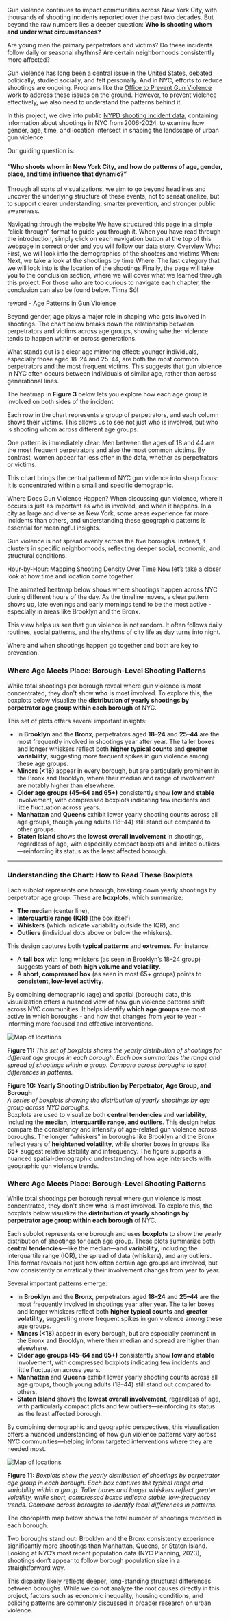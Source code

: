 Gun violence continues to impact communities across New York City, with thousands of shooting incidents reported over the past two decades. But beyond the raw numbers lies a deeper question: **Who is shooting whom and under what circumstances?**

Are young men the primary perpetrators and victims? Do these incidents follow daily or seasonal rhythms? Are certain neighborhoods consistently more affected?

Gun violence has long been a central issue in the United States, debated politically, studied socially, and felt personally. And in NYC, efforts to reduce shootings are ongoing. Programs like the [Office to Prevent Gun Violence](https://criminaljustice.cityofnewyork.us/programs/office-to-prevent-gun-violence/) work to address these issues on the ground. However, to prevent violence effectively, we also need to understand the patterns behind it.

In this project, we dive into public [NYPD shooting incident data](https://catalog.data.gov/dataset/nypd-shooting-incident-data-historic), containing information about shootings in NYC from 2006-2024, to examine how gender, age, time, and location intersect in shaping the landscape of urban gun violence.

Our guiding question is:
#### **“Who shoots whom in New York City, and how do patterns of age, gender, place, and time influence that dynamic?”**

Through all sorts of visualizations, we aim to go beyond headlines and uncover the underlying structure of these events, not to sensationalize, but to support clearer understanding, smarter prevention, and stronger public awareness.


Navigating through the website
We have structured this page in a simple “click-through” format to guide you through it. When you have read through the introduction, simply click on each navigation button at the top of this webpage in correct order and you will follow our data story.
Overview
Who: First, we will look into the demographics of the shooters and victims
When: Next, we take a look at the shootings by time
Where: The last category that we will look into is the location of the shootings
Finally, the page will take you to the conclusion section, where we will cover what we learned through this project. For those who are too curious to navigate each chapter, the conclusion can also be found below.
Tinna Sól


reword - Age Patterns in Gun Violence

Beyond gender, age plays a major role in shaping who gets involved in shootings. 
The chart below breaks down the relationship between perpetrators and victims across age groups, showing whether violence tends to happen within or across generations.

What stands out is a clear age mirroring effect: younger individuals, especially those aged 18–24 and 25–44, are both the most common perpetrators and the most frequent victims. This suggests that gun violence in NYC often occurs between individuals of similar age, rather than across generational lines.

The heatmap in **Figure 3** below lets you explore how each age group is involved on both sides of the incident.



Each row in the chart represents a group of perpetrators, and each column shows their victims. This allows us to see not just who is involved, but who is shooting whom across different age groups.

One pattern is immediately clear: Men between the ages of 18 and 44 are the most frequent perpetrators and also the most common victims. By contrast, women appear far less often in the data, whether as perpetrators or victims.

This chart brings the central pattern of NYC gun violence into sharp focus: It is concentrated within a small and specific demographic.


Where Does Gun Violence Happen?
When discussing gun violence, where it occurs is just as important as who is involved, and when it happens. In a city as large and diverse as New York, some areas experience far more incidents than others, and understanding these geographic patterns is essential for meaningful insights.

Gun violence is not spread evenly across the five boroughs. Instead, it clusters in specific neighborhoods, reflecting deeper social, economic, and structural conditions.


Hour-by-Hour: Mapping Shooting Density Over Time
Now let’s take a closer look at how time and location come together.

The animated heatmap below shows where shootings happen across NYC during different hours of the day. As the timeline moves, a clear pattern shows up, late evenings and early mornings tend to be the most active - especially in areas like Brooklyn and the Bronx.

This view helps us see that gun violence is not random. It often follows daily routines, social patterns, and the rhythms of city life as day turns into night.

Where and when shootings happen go together and both are key to prevention.

### Where Age Meets Place: Borough-Level Shooting Patterns

While total shootings per borough reveal where gun violence is most concentrated, they don't show **who** is most involved. To explore this, the boxplots below visualize the **distribution of yearly shootings by perpetrator age group within each borough** of NYC.

This set of plots offers several important insights:

- In **Brooklyn** and the **Bronx**, perpetrators aged **18–24** and **25–44** are the most frequently involved in shootings year after year. The taller boxes and longer whiskers reflect both **higher typical counts** and **greater variability**, suggesting more frequent spikes in gun violence among these age groups.
- **Minors (<18)** appear in every borough, but are particularly prominent in the Bronx and Brooklyn, where their median and range of involvement are notably higher than elsewhere.
- **Older age groups (45–64 and 65+)** consistently show **low and stable** involvement, with compressed boxplots indicating few incidents and little fluctuation across years.
- **Manhattan** and **Queens** exhibit lower yearly shooting counts across all age groups, though young adults (18–44) still stand out compared to other groups.
- **Staten Island** shows the **lowest overall involvement** in shootings, regardless of age, with especially compact boxplots and limited outliers—reinforcing its status as the least affected borough.

---

### Understanding the Chart: How to Read These Boxplots

Each subplot represents one borough, breaking down yearly shootings by perpetrator age group. These are **boxplots**, which summarize:

- **The median** (center line),
- **Interquartile range (IQR)** (the box itself),
- **Whiskers** (which indicate variability outside the IQR), and
- **Outliers** (individual dots above or below the whiskers).

This design captures both **typical patterns** and **extremes**. For instance:

- A **tall box** with long whiskers (as seen in Brooklyn’s 18–24 group) suggests years of both **high volume and volatility**.
- A **short, compressed box** (as seen in most 65+ groups) points to **consistent, low-level activity**.

By combining demographic (age) and spatial (borough) data, this visualization offers a nuanced view of how gun violence patterns shift across NYC communities. It helps identify **which age groups** are most active in which boroughs - and how that changes from year to year - informing more focused and effective interventions.

![Map of locations](/assets/agemeetplace.png)

**Figure 11:** *This set of boxplots shows the yearly distribution of shootings for different age groups in each borough. Each box summarizes the range and spread of shootings within a group. Compare across boroughs to spot differences in patterns.*

**Figure 10: Yearly Shooting Distribution by Perpetrator, Age Group, and Borough**  
_A series of boxplots showing the distribution of yearly shootings by age group across NYC boroughs._  
Boxplots are used to visualize both **central tendencies** and **variability**, including the **median, interquartile range, and outliers**. This design helps compare the consistency and intensity of age-related gun violence across boroughs. The longer “whiskers” in boroughs like Brooklyn and the Bronx reflect years of **heightened volatility**, while shorter boxes in groups like **65+** suggest relative stability and infrequency. The figure supports a nuanced spatial-demographic understanding of how age intersects with geographic gun violence trends.


### Where Age Meets Place: Borough-Level Shooting Patterns

While total shootings per borough reveal where gun violence is most concentrated, they don't show **who** is most involved. To explore this, the boxplots below visualize the **distribution of yearly shootings by perpetrator age group within each borough** of NYC.

Each subplot represents one borough and uses **boxplots** to show the yearly distribution of shootings for each age group. These plots summarize both **central tendencies**—like the median—and **variability**, including the interquartile range (IQR), the spread of data (whiskers), and any outliers. This format reveals not just how often certain age groups are involved, but how consistently or erratically their involvement changes from year to year.

Several important patterns emerge:

- In **Brooklyn** and the **Bronx**, perpetrators aged **18–24** and **25–44** are the most frequently involved in shootings year after year. The taller boxes and longer whiskers reflect both **higher typical counts** and **greater volatility**, suggesting more frequent spikes in gun violence among these age groups.
- **Minors (<18)** appear in every borough, but are especially prominent in the Bronx and Brooklyn, where their median and spread are higher than elsewhere.
- **Older age groups (45–64 and 65+)** consistently show **low and stable** involvement, with compressed boxplots indicating few incidents and little fluctuation across years.
- **Manhattan** and **Queens** exhibit lower yearly shooting counts across all age groups, though young adults (18–44) still stand out compared to others.
- **Staten Island** shows the **lowest overall involvement**, regardless of age, with particularly compact plots and few outliers—reinforcing its status as the least affected borough.

By combining demographic and geographic perspectives, this visualization offers a nuanced understanding of how gun violence patterns vary across NYC communities—helping inform targeted interventions where they are needed most.

![Map of locations](/assets/agemeetplace.png)

**Figure 11:** *Boxplots show the yearly distribution of shootings by perpetrator age group in each borough. Each box captures the typical range and variability within a group. Taller boxes and longer whiskers reflect greater volatility, while short, compressed boxes indicate stable, low-frequency trends. Compare across boroughs to identify local differences in patterns.*


The choropleth map below shows the total number of shootings recorded in each borough.

Two boroughs stand out: Brooklyn and the Bronx consistently experience significantly more shootings than Manhattan, Queens, or Staten Island. Looking at NYC’s most recent population data (NYC Planning, 2023), shootings don’t appear to follow borough population size in a straightforward way.

This disparity likely reflects deeper, long-standing structural differences between boroughs. While we do not analyze the root causes directly in this project, factors such as economic inequality, housing conditions, and policing patterns are commonly discussed in broader research on urban violence.
